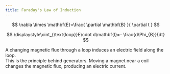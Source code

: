 ```yaml
---
title: Faraday's Law of Induction
---
```



$$
\nabla \times \mathbf{E}=\frac{ \partial \mathbf{B} }{ \partial t } 
$$

$$
\displaystyle\oint_{\text{loop}}E\cdot d\mathbf{l}=- \frac{d\Phi_{B}}{dt}
$$

A changing magnetic flux through a loop induces an electric field along the loop.  
This is the principle behind generators. Moving a magnet near a coil changes the magnetic flux, producing an electric current.